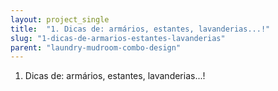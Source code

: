 ```yaml
---
layout: project_single
title:  "1. Dicas de: armários, estantes, lavanderias...!"
slug: "1-dicas-de-armarios-estantes-lavanderias"
parent: "laundry-mudroom-combo-design"
---
```

1. Dicas de: armários, estantes, lavanderias...!